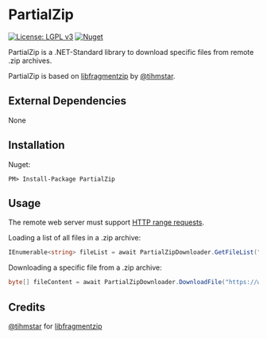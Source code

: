 # PartialZip

[![License: LGPL v3](https://img.shields.io/badge/License-LGPL%20v3-blue.svg)](https://github.com/Jan-Kruse/PartialZip/blob/master/LICENSE)
[![Nuget](https://img.shields.io/nuget/v/PartialZip.svg?colorB=green&style=flat)](https://img.shields.io/nuget/v/PartialZip.svg?colorB=green&style=flat)

PartialZip is a .NET-Standard library to download specific files from remote .zip archives.

PartialZip is based on [libfragmentzip](https://github.com/tihmstar/libfragmentzip) by [@tihmstar](https://twitter.com/tihmstar).

## External Dependencies

None

## Installation

Nuget:
```
PM> Install-Package PartialZip
```

## Usage

The remote web server must support [HTTP range requests](https://developer.mozilla.org/en-US/docs/Web/HTTP/Range_requests).

Loading a list of all files in a .zip archive:

```csharp
IEnumerable<string> fileList = await PartialZipDownloader.GetFileList("https://www.example.com/archive.zip");
```

Downloading a specific file from a .zip archive:

```csharp
byte[] fileContent = await PartialZipDownloader.DownloadFile("https://www.example.com/archive.zip", "file.txt");
```

## Credits

[@tihmstar](https://twitter.com/tihmstar) for [libfragmentzip](https://github.com/tihmstar/libfragmentzip)
